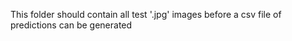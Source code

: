 This folder should contain all test '.jpg' images 
before a csv file of predictions can be generated 
